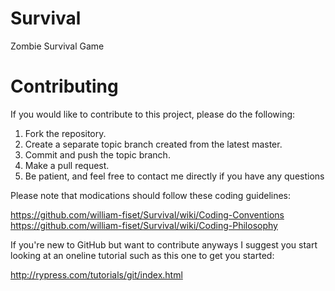 Survival
========

Zombie Survival Game


Contributing
============

If you would like to contribute to this project, please do the following:

1. Fork the repository.
2. Create a separate topic branch created from the latest master.
3. Commit and push the topic branch.
4. Make a pull request.
5. Be patient, and feel free to contact me directly if you have any questions

Please note that modications should follow these coding guidelines:

https://github.com/william-fiset/Survival/wiki/Coding-Conventions
https://github.com/william-fiset/Survival/wiki/Coding-Philosophy


If you're new to GitHub but want to contribute anyways I suggest  you start looking at an
oneline tutorial such as this one to get you started:

http://rypress.com/tutorials/git/index.html
